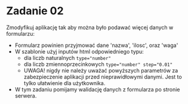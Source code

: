 # Zadanie 02

Zmodyfikuj aplikację tak aby można było podawać więcej danych w formularzu:
- Formularz powinien przyjmować dane 'nazwa', 'ilosc', oraz 'waga'
- W szablonie użyj inputów html odpowiedniego typu:
    - dla liczb naturalnych `type="number"`
    - dla liczb zmiennoprzecinkowych `type="number" step="0.01"`
    - UWAGA! nigdy nie należy uważać powyższych parametrów za zabezpieczenie aplikacji przed nieprawidłowymi danymi. Jest to tylko ułatwienie dla użytkownika.
- W tym zadaniu pomijamy walidację danych z formularza po stronie serwera.
